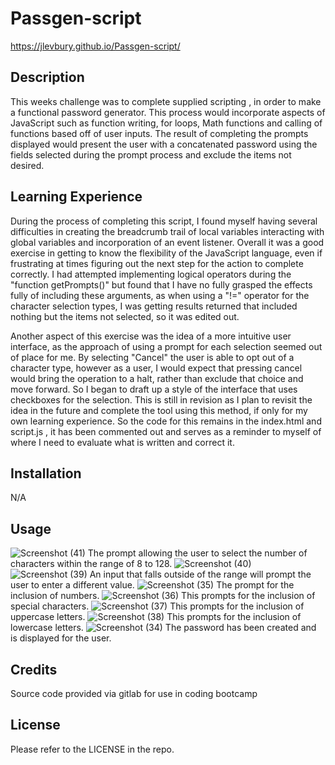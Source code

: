 # Passgen-script
https://jlevbury.github.io/Passgen-script/ 

## Description
This weeks challenge was to complete supplied scripting , in order to make a functional password generator. This process would incorporate aspects of JavaScript such as function writing, for loops, Math functions and calling of functions based off of user inputs. The result of completing the prompts displayed would present the user with a concatenated password using the fields selected during the prompt process and exclude the items not desired.


## Learning Experience
During the process of completing this script, I found myself having several difficulties in creating the breadcrumb trail of local variables interacting with global variables and incorporation of an event listener. Overall it was a good exercise in getting to know the flexibility of the JavaScript language, even if frustrating at times figuring out the next step for the action to complete correctly. I had attempted implementing logical operators during the "function getPrompts()" but found that I have no fully grasped the effects fully of including these arguments, as when using a "!=" operator for the character selection types, I was getting results returned that included nothing but the items not selected, so it was edited out. 

Another aspect of this exercise was the idea of a more intuitive user interface, as the approach of using a prompt for each selection seemed out of place for me. By selecting "Cancel" the user is able to opt out of a character type, however as a user, I would expect that pressing cancel would bring the operation to a halt, rather than exclude that choice and move forward. So I began to draft up a style of the interface that uses checkboxes for the selection. This is still in revision as I plan to revisit the idea in the future and complete the tool using this method, if only for my own learning experience. So the code for this remains in the index.html and script.js , it has been commented out and serves as a reminder to myself of where I need to evaluate what is written and correct it.



## Installation
N/A

## Usage

![Screenshot (41)](https://user-images.githubusercontent.com/125767916/230437232-1efd59ee-182a-4b0f-8eff-795930f39968.png)
The prompt allowing the user to select the number of characters within the range of 8 to 128.
![Screenshot (40)](https://user-images.githubusercontent.com/125767916/230437214-c95015a6-4361-4b3b-8942-95eabc1713c0.png)
![Screenshot (39)](https://user-images.githubusercontent.com/125767916/230437203-08ab09f5-b422-4244-a883-3b321e91fb7e.png)
An input that falls outside of the range will prompt the user to enter a different value.
![Screenshot (35)](https://user-images.githubusercontent.com/125767916/230437117-52c4b7af-6034-4a89-b9b4-2e001df264be.png)
The prompt for the inclusion of numbers.
![Screenshot (36)](https://user-images.githubusercontent.com/125767916/230437159-9195d514-eba8-48d7-9f09-a14800dd98e5.png)
This prompts for the inclusion of special characters.
![Screenshot (37)](https://user-images.githubusercontent.com/125767916/230437179-0cd47993-cd28-43fe-824b-e093edc0e77d.png)
This prompts for the inclusion of uppercase letters.
![Screenshot (38)](https://user-images.githubusercontent.com/125767916/230437194-83ac95bb-fd9e-49de-b5af-9c5d6ad4660e.png)
This prompts for the inclusion of lowercase letters.
![Screenshot (34)](https://user-images.githubusercontent.com/125767916/230437302-7a1720f5-9c8f-4997-a16b-6f0a2fb5b8ee.png)
The password has been created and is displayed for the user.
## Credits
Source code provided via gitlab for use in coding bootcamp


## License

Please refer to the LICENSE in the repo.



